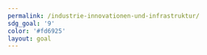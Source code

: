 ```yaml
---
permalink: /industrie-innovationen-und-infrastruktur/
sdg_goal: '9'
color: '#fd6925'
layout: goal
---
```



